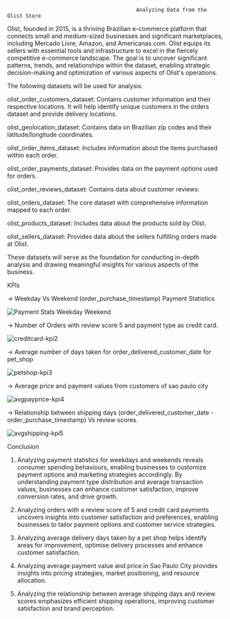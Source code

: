                                               Analyzing Data from the Olist Store

Olist, founded in 2015, is a thriving Brazilian e-commerce platform that connects small and medium-sized businesses and significant marketplaces,  including Mercado Livre, Amazon, and Americanas.com. Olist equips its sellers with essential tools and infrastructure to excel in the fiercely competitive e-commerce landscape. The goal is to uncover significant patterns, trends, and relationships within the dataset, enabling strategic decision-making and optimization of various aspects of Olist's operations.

The following datasets will be used for analysis:

olist_order_customers_dataset: Contains customer information and their respective locations. It will help identify unique customers in the orders dataset and provide delivery locations.

olist_geolocation_dataset: Contains data on Brazilian zip codes and their latitude/longitude coordinates.

olist_order_items_dataset: Includes information about the items purchased within each order.

olist_order_payments_dataset: Provides data on the payment options used for orders.

olist_order_reviews_dataset: Contains data about customer reviews.

olist_orders_dataset: The core dataset with comprehensive information mapped to each order.

olist_products_dataset: Includes data about the products sold by Olist.

olist_sellers_dataset: Provides data about the sellers fulfilling orders made at Olist.

These datasets will serve as the foundation for conducting in-depth analysis and drawing meaningful insights for various aspects of the business.

KPIs

-> Weekday Vs Weekend (order_purchase_timestamp) Payment Statistics

![Payment Stats Weekday Weekend](https://github.com/santhyasekhar/Olist-store-analysis/assets/130912737/13bc8179-3ccf-4f06-b654-67f01e48d763)



-> Number of Orders with review score 5 and payment type as credit card.

![creditcard-kpi2](https://github.com/santhyasekhar/Olist-store-analysis/assets/130912737/729dd1e7-5691-4f27-894f-b9ac4ef96db1)


-> Average number of days taken for order_delivered_customer_date for pet_shop

![petshop-kpi3](https://github.com/santhyasekhar/Olist-store-analysis/assets/130912737/b3f31c07-4352-48c3-8a9f-da9967995c82)


-> Average price and payment values from customers of sao paulo city

![avgpayprice-kpi4](https://github.com/santhyasekhar/Olist-store-analysis/assets/130912737/29fd1312-d2d7-42ec-b6aa-cdbe25988c20)


-> Relationship between shipping days (order_delivered_customer_date - order_purchase_timestamp) Vs review scores.

![avgshipping-kpi5](https://github.com/santhyasekhar/Olist-store-analysis/assets/130912737/467402d9-a728-40ec-99ab-447fb076cfe3)

Conclusion

1. Analyzing payment statistics for weekdays and weekends reveals consumer spending behaviours, enabling businesses to customize payment options and marketing strategies accordingly. By understanding payment type distribution and average transaction values, businesses can enhance customer satisfaction, improve conversion rates, and drive growth. 

2. Analyzing orders with a review score of 5 and credit card payments uncovers insights into customer satisfaction and preferences, enabling businesses to tailor payment options and customer service strategies.
   
3. Analyzing average delivery days taken by a pet shop helps identify areas for improvement, optimise delivery processes and enhance customer satisfaction.

4. Analyzing average payment value and price in Sao Paulo City provides insights into pricing strategies, market positioning, and resource allocation.

5. Analyzing the relationship between average shipping days and review scores emphasizes efficient shipping operations, improving customer satisfaction and brand perception.






